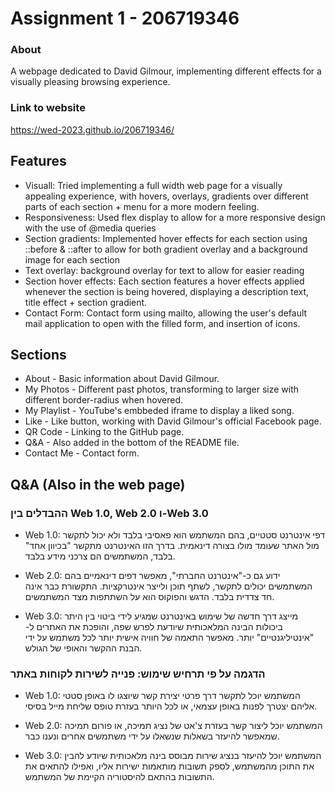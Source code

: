 # Assignment 1 - 206719346

### About

A webpage dedicated to David Gilmour, implementing different effects for a visually pleasing browsing experience.

### Link to website

https://wed-2023.github.io/206719346/

## Features

- Visuall: Tried implementing a full width web page for a visually appealing experience, with hovers, overlays, gradients over different parts of each section + menu for a more modern feeling.
- Responsiveness: Used flex display to allow for a more responsive design with the use of @media queries
- Section gradients: Implemented hover effects for each section using ::before & ::after to allow for both gradient overlay and a background image for each section
- Text overlay: background overlay for text to allow for easier reading
- Section hover effects: Each section features a hover effects applied whenever the section is being hovered, displaying a description text, title effect + section gradient.
- Contact Form: Contact form using mailto, allowing the user's default mail application to open with the filled form, and insertion of icons.

## Sections

- About - Basic information about David Gilmour.
- My Photos - Different past photos, transforming to larger size with different border-radius when hovered.
- My Playlist - YouTube's embbeded iframe to display a liked song.
- Like - Like button, working with David Gilmour's official Facebook page.
- QR Code - Linking to the GitHub page.
- Q&A - Also added in the bottom of the README file.
- Contact Me - Contact form.

## Q&A (Also in the web page)

### ההבדלים בין Web 1.0, Web 2.0 ו-Web 3.0

- Web 1.0: דפי אינטרנט סטטיים, בהם המשתמש הוא פאסיבי בלבד ולא יכול לתקשר מול האתר שעומד מולו בצורה דינאמית. בדרך הזו האינטרנט מתקשר "בכיוון אחד" בלבד, המשתמשים הם צרכני מידע בלבד.

- Web 2.0: ידוע גם כ-"אינטרנט החברתי", מאפשר דפים דינאמיים בהם המשתמשים יכולים לתקשר, לשתף תוכן ולייצר אינטרקציות. התקשורת כבר אינה חד צדדית בלבד. הדגש והפוקוס הוא על השתתפות מצד המשתמשים.

- Web 3.0: מייצג דרך חדשה של שימוש באינטרנט שמגיע לידי ביטוי בין היתר ביכולות הבינה המלאכותית שיודעת לפרש שפה, והופכת את האתרים ל-"אינטיליגנטיים" יותר. מאפשר התאמה של חוויה אישית יותר לכל משתמש על ידי הבנת ההקשר והאופי של הגולש.

### הדגמה על פי תרחיש שימוש: פנייה לשירות לקוחות באתר

- Web 1.0: המשתמש יוכל לתקשר דרך פרטי יצירת קשר שיוצגו לו באופן סטטי אליהם יצטרך לפנות באופן עצמאי, או לכל היותר בעזרת טופס שליחת מייל בסיסי.

- Web 2.0: המשתמש יוכל ליצור קשר בעזרת צ'אט של נציג תמיכה, או פורום תמיכה שמאפשר להיעזר בשאלות שנשאלו על ידי משתמשים אחרים ונענו כבר.

- Web 3.0: המשתמש יוכל להיעזר בנציג שירות מבוסס בינה מלאכותית שיודע להבין את התוכן מהמשתמש, לספק תשובות מותאמות ישירות אליו, ואפילו להתאים את התשובות בהתאם להיסטוריה הקיימת של המשתמש.
